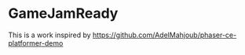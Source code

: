 # GameJamReady

This is a work inspired by https://github.com/AdelMahjoub/phaser-ce-platformer-demo

